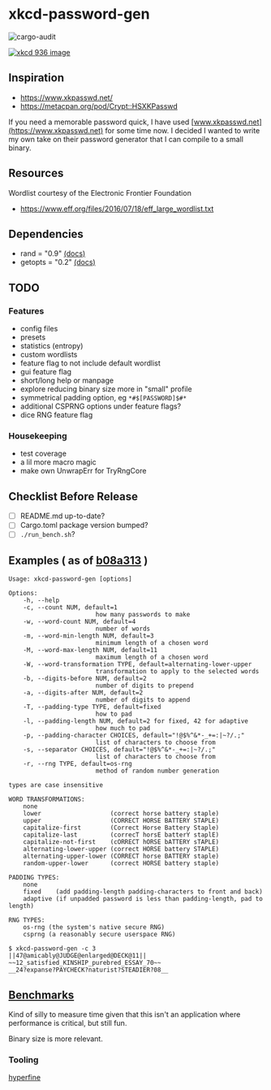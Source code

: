 # xkcd-password-gen

![cargo-audit](https://github.com/Raymi306/xkcd-password-gen/actions/workflows/audit.yml/badge.svg)

[![xkcd 936 image](https://imgs.xkcd.com/comics/password_strength_2x.png)](https://xkcd.com/936/)

## Inspiration

- https://www.xkpasswd.net/
- https://metacpan.org/pod/Crypt::HSXKPasswd

If you need a memorable password quick, I have used [www.xkpasswd.net](https://www.xkpasswd.net) for some time now.
I decided I wanted to write my own take on their password generator that I can compile to a small binary.

## Resources

Wordlist courtesy of the Electronic Frontier Foundation
- https://www.eff.org/files/2016/07/18/eff_large_wordlist.txt

## Dependencies

- rand = "0.9" [(docs)](https://docs.rs/rand/latest/rand/)
- getopts = "0.2" [(docs)](https://docs.rs/getopts/latest/getopts/)

## TODO

### Features

- config files
- presets
- statistics (entropy)
- custom wordlists
- feature flag to not include default wordlist
- gui feature flag
- short/long help or manpage
- explore reducing binary size more in "small" profile
- symmetrical padding option, eg `*#$[PASSWORD]$#*`
- additional CSPRNG options under feature flags?
- dice RNG feature flag

### Housekeeping

- test coverage
- a lil more macro magic
- make own UnwrapErr for TryRngCore

## Checklist Before Release

- [ ] README.md up-to-date?
- [ ] Cargo.toml package version bumped?
- [ ] `./run_bench.sh`?

## Examples ( as of [b08a313](https://github.com/Raymi306/xkcd-password-gen/tree/b08a313bfed1113cc140ebbfe9a050df7abfe8bb) )

```
Usage: xkcd-password-gen [options]

Options:
    -h, --help
    -c, --count NUM, default=1
                        how many passwords to make
    -w, --word-count NUM, default=4
                        number of words
    -m, --word-min-length NUM, default=3
                        minimum length of a chosen word
    -M, --word-max-length NUM, default=11
                        maximum length of a chosen word
    -W, --word-transformation TYPE, default=alternating-lower-upper
                        transformation to apply to the selected words
    -b, --digits-before NUM, default=2
                        number of digits to prepend
    -a, --digits-after NUM, default=2
                        number of digits to append
    -T, --padding-type TYPE, default=fixed
                        how to pad
    -l, --padding-length NUM, default=2 for fixed, 42 for adaptive
                        how much to pad
    -p, --padding-character CHOICES, default="!@$%^&*-_+=:|~?/.;"
                        list of characters to choose from
    -s, --separator CHOICES, default="!@$%^&*-_+=:|~?/.;"
                        list of characters to choose from
    -r, --rng TYPE, default=os-rng
                        method of random number generation

types are case insensitive

WORD TRANSFORMATIONS:
    none
    lower                   (correct horse battery staple)
    upper                   (CORRECT HORSE BATTERY STAPLE)
    capitalize-first        (Correct Horse Battery Staple)
    capitalize-last         (correcT horsE batterY staplE)
    capitalize-not-first    (cORRECT hORSE bATTERY sTAPLE)
    alternating-lower-upper (correct HORSE battery STAPLE)
    alternating-upper-lower (CORRECT horse BATTERY staple)
    random-upper-lower      (correct HORSE battery staple)

PADDING TYPES:
    none
    fixed    (add padding-length padding-characters to front and back)
    adaptive (if unpadded password is less than padding-length, pad to length)

RNG TYPES:
    os-rng (the system's native secure RNG)
    csprng (a reasonably secure userspace RNG)
```

```
$ xkcd-password-gen -c 3
||47@amicably@JUDGE@enlarged@DECK@11||
~~12_satisfied_KINSHIP_purebred_ESSAY_70~~
__24?expanse?PAYCHECK?naturist?STEADIER?08__
```

## [Benchmarks](benchmarks)

Kind of silly to measure time given that this isn't an application where performance is critical, but still fun.

Binary size is more relevant.

### Tooling

[hyperfine](https://github.com/sharkdp/hyperfine)
